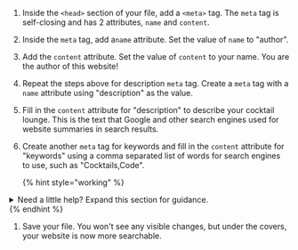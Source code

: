 1. Inside the `<head>` section of your file, add a `<meta>` tag. The `meta` tag is self-closing and has 2 attributes, `name` and `content`.

1. Inside the `meta` tag, add a`name` attribute. Set the value of `name` to "author". 

1. Add the `content` attribute. Set the value of `content` to your name. You are the author of this website!

1. Repeat the steps above for description `meta` tag. Create a `meta` tag with a `name` attribute using "description" as the value.

1. Fill in the `content` attribute for "description" to describe your cocktail lounge. This is the text that Google and other search engines used for website summaries in search results.

1. Create another `meta` tag for keywords and fill in the `content` attribute for "keywords" using a comma separated list of words for search engines to use, such as "Cocktails,Code".

      {% hint style="working" %}
<details>
<summary>
Need a little help? Expand this section for guidance. 
</summary> 
Your code should look like this
<pre>
<code class="lang-html">
&lt;!DOCTYPE html&gt;
&lt;html lang="en"&gt;
   &lt;head&gt;
      ... other head tags here
      &lt;meta name="author" content="Coding &amp; Cocktails"&gt;
      &lt;meta name="description" content="Yummy cocktails served with a side of code"&gt;
      &lt;name="keywords" content="Cocktails,HTML,Code"&gt;
    &lt;/head&gt;
   &lt;body&gt;
   &lt;/body&gt;
&lt;/html&gt;
</code>
</pre>
</details>
   {% endhint %}

1. Save your file. You won't see any visible changes, but under the covers, your website is now more searchable.